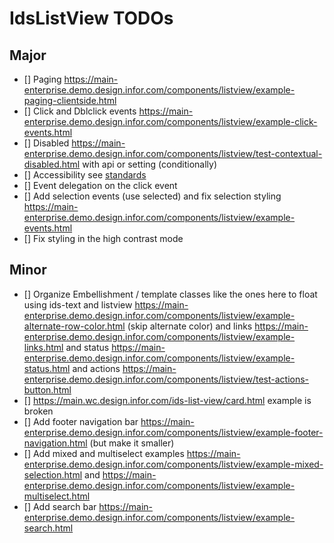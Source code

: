 # IdsListView TODOs

## Major

- [] Paging https://main-enterprise.demo.design.infor.com/components/listview/example-paging-clientside.html
- [] Click and Dblclick events https://main-enterprise.demo.design.infor.com/components/listview/example-click-events.html
- [] Disabled https://main-enterprise.demo.design.infor.com/components/listview/test-contextual-disabled.html with api or setting (conditionally)
- [] Accessibility see [standards](https://design.infor.com/code/ids-enterprise/latest/listview#accessibility)
- [] Event delegation on the click event
- [] Add selection events (use selected) and fix selection styling https://main-enterprise.demo.design.infor.com/components/listview/example-events.html
- [] Fix styling in the high contrast mode

## Minor

- [] Organize Embellishment / template classes like the ones here to float using ids-text and listview  https://main-enterprise.demo.design.infor.com/components/listview/example-alternate-row-color.html (skip alternate color) and links https://main-enterprise.demo.design.infor.com/components/listview/example-links.html and status https://main-enterprise.demo.design.infor.com/components/listview/example-status.html and actions https://main-enterprise.demo.design.infor.com/components/listview/test-actions-button.html
- [] https://main.wc.design.infor.com/ids-list-view/card.html example is broken
- [] Add footer navigation bar https://main-enterprise.demo.design.infor.com/components/listview/example-footer-navigation.html (but make it smaller)
- [] Add mixed and multiselect examples https://main-enterprise.demo.design.infor.com/components/listview/example-mixed-selection.html and https://main-enterprise.demo.design.infor.com/components/listview/example-multiselect.html
- [] Add search bar https://main-enterprise.demo.design.infor.com/components/listview/example-search.html
